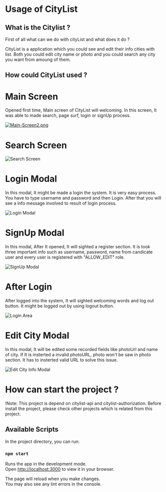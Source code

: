 # Usage of CityList 

## What is the Citylist ? 

First of all what can we do with cityList and what does it do ?

CityList is a application which you could see and edit their info cities with list. Both you could edit city name or photo and you could search any city you want from amoung of them.

## How could CityList used ? 

# Main Screen
Opened first time, Main screen of CityList will welcoming. In this screen, It was able to made search, page surf, login or signUp process. 

[![Main-Screen2.png](https://i.postimg.cc/tJgy7gBH/Main-Screen2.png)](https://postimg.cc/1nbbjyxW)

# Search Screen 

![Search Screen](https://i.postimg.cc/HnqFRgrM/Search-Screen.png)

# Login Modal

In this modal, It might be made a login the system. It is very easy process. You have to type username and password and then Login. After that you will see a info message involved to result of login process.

![Login Modal](https://i.postimg.cc/s23C3sw9/Login-Modal.png)

# SignUp Modal

In this modal, After It opened, It will sighted a register section. It is took three important info such as username, password, name from candicate user and every user is registered with "ALLOW_EDIT" role. 

![SignUp Modal](https://i.postimg.cc/V6Hx9M1D/Sign-Up-Modal.png)

# After Login 

After logged into the system, It will sighted welcoming words and log out button. It might be logged out by using logout button. 

![Login Area](https://i.postimg.cc/KYQSzwWX/Login-Area.png)

# Edit City Modal

In this modal, It will be edited some recorded fields like photoUrl and name of city. If It is insterted a invalid photoURL, photo won't be saw in photo section. It has to insterted valid URL to solve this issue.

![Edit City Info Modal](https://i.postimg.cc/t43H0Yt4/Edit-City-Info-Modal.png)



# How can start the project ? 

!Note: This project is depend on citylist-api and citylist-authorization. Before install the project, please check other projects which is related from this project.   

## Available Scripts

In the project directory, you can run:

### `npm start`

Runs the app in the development mode.\
Open [http://localhost:3000](http://localhost:3000) to view it in your browser.

The page will reload when you make changes.\
You may also see any lint errors in the console.
